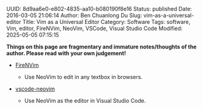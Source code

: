 UUID: 8d9aa6e0-e802-4835-aa10-b080190f8e16
Status: published
Date: 2016-03-05 21:06:14
Author: Ben Chuanlong Du
Slug: vim-as-a-universal-editor
Title: Vim as a Universal Editor
Category: Software
Tags: software, Vim, editor, FireNVim, NeoVim, VSCode, Visual Studio Code
Modified: 2025-05-05 07:15:15

**Things on this page are fragmentary and immature notes/thoughts of the author. Please read with your own judgement!**

- [FireNVim]( https://www.legendu.net/misc/blog/firenvim-brings-neovim-into-your-browser )

  - Use NeoVim to edit in any textbox in browsers.

- [vscode-neovim](https://github.com/vscode-neovim/vscode-neovim)

  - Use NeoVim as the editor in Visual Studio Code.
